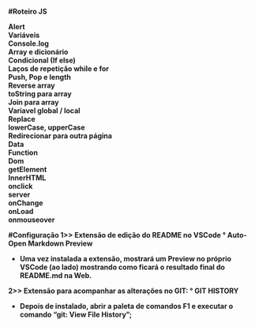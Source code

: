 <b> #Roteiro JS

Alert </br>
Variáveis </br>
Console.log </br>
Array e dicionário </br>
Condicional (If else) </br>
Laços de repetição while e for </br>
Push, Pop e length </br>
Reverse array </br>
toString para array </br>
Join para array </br>
Variavel global / local </br>
Replace </br>
lowerCase, upperCase </br>
Redirecionar para outra página </br>
Data </br>
Function </br>
Dom </br>
getElement</br>
InnerHTML</br>
onclick</br>
server</br>
onChange</br>
onLoad</br>
onmouseover</br>

#Configuração
1>> Extensão de edição do README no VSCode
 ° Auto-Open Markdown Preview
- Uma vez instalada a extensão, mostrará um Preview no próprio VSCode (ao lado) mostrando como ficará o resultado final do README.md na Web.

2>> Extensão para acompanhar as alterações no GIT:
 ° GIT HISTORY
- Depois de instalado, abrir a paleta de comandos F1 e executar o comando “git: View File History”;